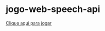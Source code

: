 # jogo-web-speech-api

<a target="_blank" href="https://jogo-web-speech-api.netlify.app/">Clique aqui para jogar</a>
